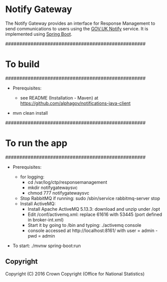 # Notify Gateway
The Notify Gateway provides an interface for Response Management to send communications to users using the [GOV.UK Notify](https://www.gov.uk/government/publications/govuk-notify/govuk-notify) service. It is implemented using [Spring Boot](http://projects.spring.io/spring-boot/).


##################################################
# To build
##################################################
- Prerequisites:
    - see README (Installation - Maven) at https://github.com/alphagov/notifications-java-client

- mvn clean install


##################################################
# To run the app
##################################################
- Prerequisites:
    - for logging:
        - cd /var/log/ctp/responsemanagement
        - mkdir notifygatewaysvc
        - chmod 777 notifygatewaysvc
    - Stop RabbitMQ if running: sudo /sbin/service rabbitmq-server stop
    - Install ActiveMQ:
        - Install Apache ActiveMQ 5.13.3: download and unzip under /opt
        - Edit /conf/activemq.xml: replace 61616 with 53445 (port defined in broker-int.xml)
        - Start it by going to /bin and typing: ./activemq console
        - console accessed at http://localhost:8161/ with user = admin - pwd = admin

- To start:
    ./mvnw spring-boot:run


## Copyright
Copyright (C) 2016 Crown Copyright (Office for National Statistics)
